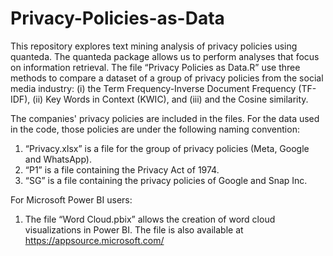 # Privacy-Policies-as-Data

This repository explores text mining analysis of privacy policies using quanteda. The quanteda package allows us to perform analyses that focus on information retrieval. The file “Privacy Policies as Data.R” use three methods to compare a dataset of a group of privacy policies from the social media industry: (i) the Term Frequency-Inverse Document Frequency (TF-IDF), (ii) Key Words in Context (KWIC), and (iii) and the Cosine similarity.

The companies' privacy policies are included in the files. For the data used in the code, those policies are under the following naming convention:
1)	“Privacy.xlsx” is a file for the group of privacy policies (Meta, Google and WhatsApp).
2)	“P1” is a file containing the Privacy Act of 1974.
3)	“SG” is a file containing the privacy policies of Google and Snap Inc.

For Microsoft Power BI users:
1)	The file “Word Cloud.pbix” allows the creation of word cloud visualizations in Power BI. The file is also available at https://appsource.microsoft.com/
